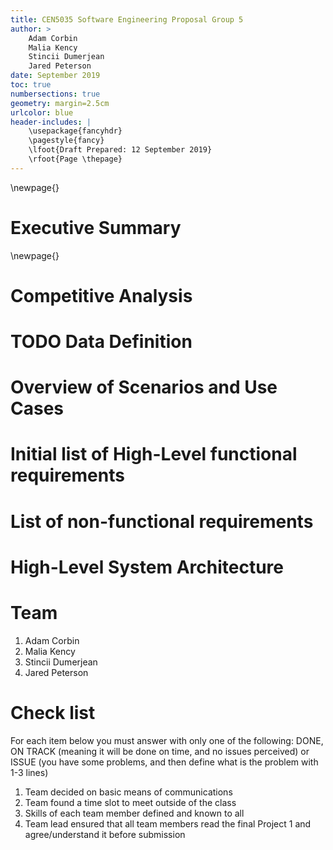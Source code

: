 ```yaml
---
title: CEN5035 Software Engineering Proposal Group 5
author: >
    Adam Corbin
    Malia Kency
    Stincii Dumerjean
    Jared Peterson
date: September 2019
toc: true
numbersections: true
geometry: margin=2.5cm
urlcolor: blue
header-includes: |
    \usepackage{fancyhdr}
    \pagestyle{fancy}
    \lfoot{Draft Prepared: 12 September 2019}
    \rfoot{Page \thepage}
---
```



\newpage{}
# Executive Summary
\newpage{}
# Competitive Analysis
# TODO Data Definition
# Overview of Scenarios and Use Cases
# Initial list of High-Level functional requirements
# List of non-functional requirements
# High-Level System Architecture
# Team
1. Adam Corbin
2. Malia Kency
3. Stincii Dumerjean
4. Jared Peterson

# Check list
For each item below you must answer with only one of the following: DONE, ON TRACK (meaning it will be done on time, and no issues perceived) or ISSUE (you 
have some problems, and then define what is the problem with 1-3 lines)

1. Team decided on basic means of communications
2. Team found a time slot to meet outside of the class
3. Skills of each team member defined and known to all
4. Team lead ensured that all team members read the final Project 1 and agree/understand it before submission
